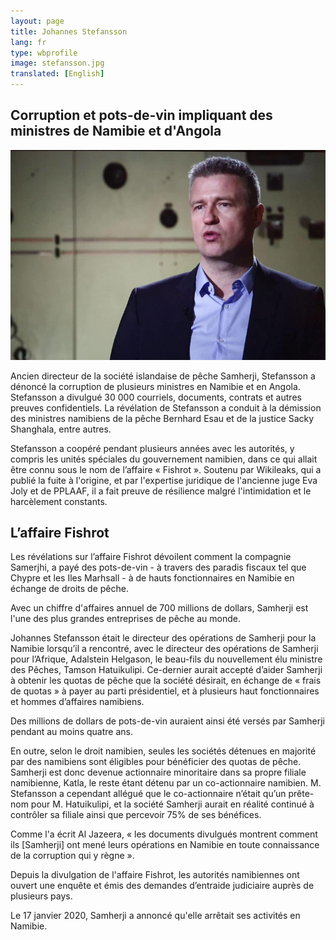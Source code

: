 ```yaml
---
layout: page
title: Johannes Stefansson
lang: fr
type: wbprofile
image: stefansson.jpg
translated: [English]
---
```


<h2>Corruption et pots-de-vin impliquant des ministres de Namibie et d'Angola </h2>

<div class="profile-block">
<img src="/assets/images/profiles/stefansson.jpg">
<p class="top-blockquote">
Ancien directeur de la société islandaise de pêche Samherji, Stefansson a dénoncé la corruption de plusieurs ministres en Namibie et en Angola. Stefansson a divulgué 30 000 courriels, documents, contrats et autres preuves confidentiels. La révélation de Stefansson a conduit à la démission des ministres namibiens de la pêche Bernhard Esau et de la justice Sacky Shanghala, entre autres.

Stefansson a coopéré pendant plusieurs années avec les autorités, y compris les unités spéciales du gouvernement namibien, dans ce qui allait être connu sous le nom de l’affaire « Fishrot ». Soutenu par Wikileaks, qui a publié la fuite à l'origine, et par l'expertise juridique de l'ancienne juge Eva Joly et de PPLAAF, il a fait preuve de résilience malgré l'intimidation et le harcèlement constants.
</p>
</div>


## L’affaire Fishrot

Les révélations sur l’affaire Fishrot dévoilent comment la compagnie Samerjhi, a payé des pots-de-vin - à travers des paradis fiscaux tel que Chypre et les Iles Marhsall - à de hauts fonctionnaires en Namibie en échange de droits de pêche. 

Avec un chiffre d'affaires annuel de 700 millions de dollars, Samherji est l'une des plus grandes entreprises de pêche au monde.

Johannes Stefansson était le directeur des opérations de Samherji pour la Namibie lorsqu’il a rencontré, avec le directeur des opérations de Samherji pour l’Afrique, Adalstein Helgason, le beau-fils du nouvellement élu ministre des Pêches, Tamson Hatuikulipi. Ce-dernier aurait accepté d’aider Samherji à obtenir les quotas de pêche que la société désirait, en échange de « frais de quotas » à payer au parti présidentiel, et à plusieurs haut fonctionnaires et hommes d’affaires namibiens. 

Des millions de dollars de pots-de-vin auraient ainsi été versés par Samherji pendant au moins quatre ans.

En outre, selon le droit namibien, seules les sociétés détenues en majorité par des namibiens sont éligibles pour bénéficier des quotas de pêche. Samherji est donc devenue actionnaire minoritaire dans sa propre filiale namibienne, Katla, le reste étant détenu par un co-actionnaire namibien. M. Stefansson a cependant allégué que le co-actionnaire n’était qu’un prête-nom pour M. Hatuikulipi, et la société Samherji aurait en réalité continué à contrôler sa filiale ainsi que percevoir 75% de ses bénéfices. 

Comme l'a écrit Al Jazeera, « les documents divulgués montrent comment ils [Samherji] ont mené leurs opérations en Namibie en toute connaissance de la corruption qui y règne ».

Depuis la divulgation de l'affaire Fishrot, les autorités namibiennes ont ouvert une enquête et émis des demandes d’entraide judiciaire auprès de plusieurs pays. 

Le 17 janvier 2020, Samherji a annoncé qu'elle arrêtait ses activités en Namibie.

